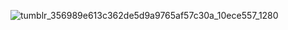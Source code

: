 
![tumblr_356989e613c362de5d9a9765af57c30a_10ece557_1280](https://github.com/user-attachments/assets/7334d712-80c1-468b-8dc3-80c41e09a23e)

